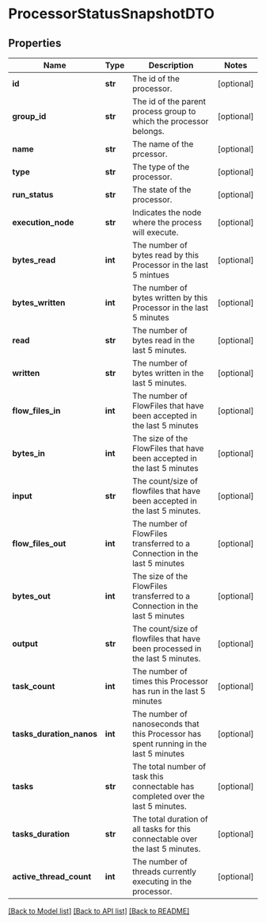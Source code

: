 # ProcessorStatusSnapshotDTO

## Properties
Name | Type | Description | Notes
------------ | ------------- | ------------- | -------------
**id** | **str** | The id of the processor. | [optional] 
**group_id** | **str** | The id of the parent process group to which the processor belongs. | [optional] 
**name** | **str** | The name of the prcessor. | [optional] 
**type** | **str** | The type of the processor. | [optional] 
**run_status** | **str** | The state of the processor. | [optional] 
**execution_node** | **str** | Indicates the node where the process will execute. | [optional] 
**bytes_read** | **int** | The number of bytes read by this Processor in the last 5 mintues | [optional] 
**bytes_written** | **int** | The number of bytes written by this Processor in the last 5 minutes | [optional] 
**read** | **str** | The number of bytes read in the last 5 minutes. | [optional] 
**written** | **str** | The number of bytes written in the last 5 minutes. | [optional] 
**flow_files_in** | **int** | The number of FlowFiles that have been accepted in the last 5 minutes | [optional] 
**bytes_in** | **int** | The size of the FlowFiles that have been accepted in the last 5 minutes | [optional] 
**input** | **str** | The count/size of flowfiles that have been accepted in the last 5 minutes. | [optional] 
**flow_files_out** | **int** | The number of FlowFiles transferred to a Connection in the last 5 minutes | [optional] 
**bytes_out** | **int** | The size of the FlowFiles transferred to a Connection in the last 5 minutes | [optional] 
**output** | **str** | The count/size of flowfiles that have been processed in the last 5 minutes. | [optional] 
**task_count** | **int** | The number of times this Processor has run in the last 5 minutes | [optional] 
**tasks_duration_nanos** | **int** | The number of nanoseconds that this Processor has spent running in the last 5 minutes | [optional] 
**tasks** | **str** | The total number of task this connectable has completed over the last 5 minutes. | [optional] 
**tasks_duration** | **str** | The total duration of all tasks for this connectable over the last 5 minutes. | [optional] 
**active_thread_count** | **int** | The number of threads currently executing in the processor. | [optional] 

[[Back to Model list]](../nifiDocs.md#documentation-for-models) [[Back to API list]](../nifiDocs.md#documentation-for-api-endpoints) [[Back to README]](../nifiDocs.md)


